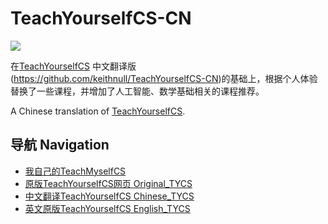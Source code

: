 # TeachYourselfCS-CN

[![](https://img.shields.io/github/license/keithnull/TeachYourselfCS-CN)](https://github.com/keithnull/TeachYourselfCS-CN/blob/master/LICENSE)

在[TeachYourselfCS](https://teachyourselfcs.com/) 中文翻译版(https://github.com/keithnull/TeachYourselfCS-CN)的基础上，根据个人体验替换了一些课程，并增加了人工智能、数学基础相关的课程推荐。

A Chinese translation of [TeachYourselfCS](https://teachyourselfcs.com/). 

## 导航 Navigation 

*   [我自己的TeachMyselfCS](TeachMyselfCS.md)
*   [原版TeachYourselfCS网页 Original_TYCS](https://teachyourselfcs.com/)
*   [中文翻译TeachYourselfCS Chinese_TYCS](TeachYourselfCS-CN.md)
*   [英文原版TeachYourselfCS English_TYCS](TeachYourselfCS.md)

